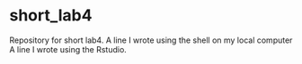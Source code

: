 # short_lab4
Repository for short lab4.
A line I wrote using the shell on my local computer
A line I wrote using the Rstudio. 